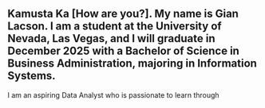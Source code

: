 ## Kamusta Ka [How are you?]. My name is Gian Lacson. I am a student at the University of Nevada, Las Vegas, and I will graduate in December 2025 with a Bachelor of Science in Business Administration, majoring in Information Systems. 

I am an aspiring Data Analyst who is passionate to learn through 

<!--
**gianpat100/gianpat100** is a ✨ _special_ ✨ repository because its `README.md` (this file) appears on your GitHub profile.

Here are some ideas to get you started:

- 🔭 I’m currently working on ...
- 🌱 I’m currently learning ...
- 👯 I’m looking to collaborate on ...
- 🤔 I’m looking for help with ...
- 💬 Ask me about ...
- 📫 How to reach me: ...
- 😄 Pronouns: ...
- ⚡ Fun fact: ...
-->
